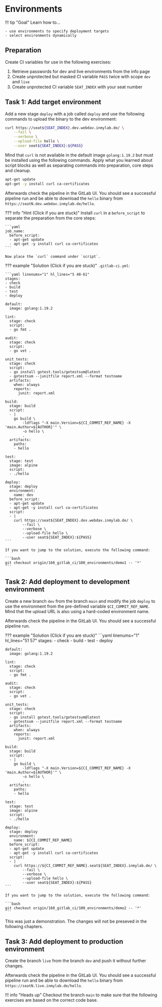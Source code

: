 # Environments

!!! tip "Goal"
    Learn how to...

    - use environments to specify deployment targets
    - select environments dynamically

## Preparation

Create CI variables for use in the following exercises:

1. Retrieve passwords for dev and live environments from the info page
1. Create unprotected but masked CI variable `PASS` twice with scope `dev` and `live`
1. Create unprotected CI variable `SEAT_INDEX` with your seat number

## Task 1: Add target environment

Add a new stage `deploy` with a job called `deploy` and use the following commands to upload the binary to the dev environment:

```bash
curl https://seat${SEAT_INDEX}.dev.webdav.inmylab.de/ \
    --fail \
    --verbose \
    --upload-file hello \
    --user seat${SEAT_INDEX}:${PASS}
```

Mind that `curl` is not available in the default image `golang:1.19.2` but must be installed using the following commands. Apply what you learned about script blocks as well as separating commands into preparation, core steps and cleanup.

```bash
apt-get update
apt-get -y install curl ca-certificates
```

Afterwards check the pipeline in the GitLab UI. You should see a successful pipeline run and be able to download the `hello` binary from `https://seatN.dev.webdav.inmylab.de/hello`.

??? info "Hint (Click if you are stuck)"
    Install `curl` in a `before_script` to separate the preparation from the core steps:

    ```yaml
    job_name:
      before_script:
      - apt-get update
      - apt-get -y install curl ca-certificates
    ```

    Now place the `curl` command under `script`.

??? example "Solution (Click if you are stuck)"
    `.gitlab-ci.yml`:

    ```yaml linenums="1" hl_lines="5 48-61"
    stages:
    - check
    - build
    - test
    - deploy

    default:
      image: golang:1.19.2

    lint:
      stage: check
      script:
      - go fmt .

    audit:
      stage: check
      script:
      - go vet .

    unit_tests:
      stage: check
      script:
      - go install gotest.tools/gotestsum@latest
      - gotestsum --junitfile report.xml --format testname
      artifacts:
        when: always
        reports:
          junit: report.xml

    build:
      stage: build
      script:
      - |
        go build \
            -ldflags "-X main.Version=${CI_COMMIT_REF_NAME} -X 'main.Author=${AUTHOR}'" \
            -o hello \
            .
      artifacts:
        paths:
        - hello

    test:
      stage: test
      image: alpine
      script:
      - ./hello

    deploy:
      stage: deploy
      environment:
        name: dev
      before_script:
      - apt-get update
      - apt-get -y install curl ca-certificates
      script:
      - |
        curl https://seat${SEAT_INDEX}.dev.webdav.inmylab.de/ \
            --fail \
            --verbose \
            --upload-file hello \
            --user seat${SEAT_INDEX}:${PASS}
    ```
    
    If you want to jump to the solution, execute the following command:

    ```bash
    git checkout origin/160_gitlab_ci/100_environments/demo1 -- '*'
    ```

## Task 2: Add deployment to development environment

Create a new branch `dev` from the branch `main` and modify the job `deploy` to use the environment from the pre-defined variable `$CI_COMMIT_REF_NAME`. Mind that the upload URL is also using a hard-coded environment name.

Afterwards check the pipeline in the GitLab UI. You should see a successful pipeline run.

??? example "Solution (Click if you are stuck)"
    ```yaml linenums="1" hl_lines="51 57"
    stages:
    - check
    - build
    - test
    - deploy

    default:
      image: golang:1.19.2

    lint:
      stage: check
      script:
      - go fmt .

    audit:
      stage: check
      script:
      - go vet .

    unit_tests:
      stage: check
      script:
      - go install gotest.tools/gotestsum@latest
      - gotestsum --junitfile report.xml --format testname
      artifacts:
        when: always
        reports:
          junit: report.xml

    build:
      stage: build
      script:
      - |
        go build \
            -ldflags "-X main.Version=${CI_COMMIT_REF_NAME} -X 'main.Author=${AUTHOR}'" \
            -o hello \
            .
      artifacts:
        paths:
        - hello

    test:
      stage: test
      image: alpine
      script:
      - ./hello

    deploy:
      stage: deploy
      environment:
        name: ${CI_COMMIT_REF_NAME}
      before_script:
      - apt-get update
      - apt-get -y install curl ca-certificates
      script:
      - |
        curl https://${CI_COMMIT_REF_NAME}.seat${SEAT_INDEX}.inmylab.de/ \
            --fail \
            --verbose \
            --upload-file hello \
            --user seat${SEAT_INDEX}:${PASS}
    ```
    
    If you want to jump to the solution, execute the following command:

    ```bash
    git checkout origin/160_gitlab_ci/100_environments/demo2 -- '*'
    ```

This was just a demonstration. The changes will not be preseved in the following chapters.

## Task 3: Add deployment to production environment

Create the branch `live` from the branch `dev` and push it without further changes.

Afterwards check the pipeline in the GitLab UI. You should see a successful pipeline run and be able to download the `hello` binary from `https://seatN.live.inmylab.de/hello`.

!!! info "Heads up"
    Checkout the branch `main` to make sure that the following exercises are based on the correct code base.

<!-- TODO: disposable environments -->
